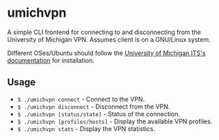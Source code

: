 # umichvpn

A simple CLI frontend for connecting to and disconnecting from the University of Michigan VPN.
Assumes client is on a GNU/Linux system.

Different OSes/Ubuntu should follow the [University of Michigan ITS's documentation](https://its.umich.edu/enterprise/wifi-networks/vpn/getting-started) for installation.

## Usage

- `$ ./umichvpn connect` - Connect to the VPN.
- `$ ./umichvpn disconnect` - Disconnect from the VPN.
- `$ ./umichvpn [status/state]` - Status of the connection.
- `$ ./umichvpn [profiles/hosts]` - Display the available VPN profiles.
- `$ ./umichvpn stats` - Display the VPN statistics.

